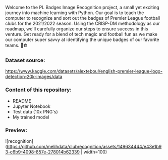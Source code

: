 Welcome to the PL Badges Image Recognition project, a small yet exciting journey into machine learning with Python. Our goal is to teach the computer to recognize and sort out the badges of Premier League football clubs for the 2021/2022 season. Using the CRISP-DM methodology as our roadmap, we'll carefully organize our steps to ensure success in this venture. Get ready for a blend of tech magic and football fun as we make our computer super savvy at identifying the unique badges of our favorite teams. 🚀⚽

### Dataset source: 
https://www.kaggle.com/datasets/alexteboul/english-premier-league-logo-detection-20k-images/data

### Content of this repository:
* README
* Jupyter Notebook
* Test data (10x PNG's)
* My trained model

### Preview:
![recognition](https://github.com/melihdata/clubrecognition/assets/149634444/e43e1b93-c6b9-4098-857e-278014b62339 | width=100)

